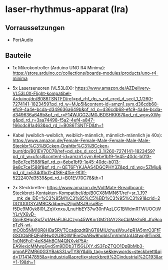 # laser-rhythmus-apparat (lra)

## Vorraussetzungen

- PortAudio

## Bauteile

- 1x Mikrokontroller (Arduino UNO R4 Minima):
https://store.arduino.cc/collections/boards-modules/products/uno-r4-minima

- 5x Lasersensoren (VL53L0X):
https://www.amazon.de/AZDelivery-VL53L0X-Flight-kompatibel-Arduino/dp/B086TSNTFD/ref=pd_rhf_dp_s_pd_crcd_d_sccl_1_1/260-7274141-1823459?pd_rd_w=MJp5l&content-id=amzn1.sym.d36cdb68-efc9-4a4e-bcda-d349636a649b&pf_rd_p=d36cdb68-efc9-4a4e-bcda-d349636a649b&pf_rd_r=F14WJGG2JM0JBDSHKK67&pd_rd_wg=vXWgg&pd_rd_r=3aa74498-f5a2-4ef4-a847-166cdc81a463&pd_rd_i=B086TSNTFD&th=1

- Kabel (weiblich-weiblich, weiblich-männlich, männlich-männlich je 40x):
https://www.amazon.de/Female-Female-Male-Female-Male-Male-Steckbr%C3%BCcken-Drahtbr%C3%BCcken-bunt/dp/B01EV70C78/ref=pd_sbs_d_sccl_3_1/260-7274141-1823459?pd_rd_w=ufcsj&content-id=amzn1.sym.6ebe1bf9-1e45-40dc-b013-9e8c7ce1588f&pf_rd_p=6ebe1bf9-1e45-40dc-b013-9e8c7ce1588f&pf_rd_r=QET6FYKJAAS4DGCPHY3Z&pd_rd_wg=5ZMju&pd_rd_r=534dfbd1-4f86-4f5e-9f3f-5222407d3539&pd_rd_i=B01EV70C78&th=1

- 2x Steckbretter:
https://www.amazon.de/VoltMate-Breadboard-Steckbrett-Kontakten-Kompatibel/dp/B0CX8MMN6T/ref=sr_1_19?__mk_de_DE=%C3%85M%C3%85%C5%BD%C3%95%C3%91&crid=2DG1O0GSYJMBC&dib=eyJ2IjoiMSJ9.isoB5-f5De9M0yk8l0f_ZqVxnxuJLnuHbEY37w30nFAzLCG1BWdmRTWUOCtWYLrVX6vD-GnijEXHgpSpfZp1AHaFIJ6JCzyp45WKnrGM2GAYzSpCblMe2oBLJfu9copTzN-wt-mOOb5NM10R8HBa5RVTCcadpzdtBhGT8MlUchusWxu4pR1A5mrO3FfFGSOObREQFpRHw02UBOIW1EmOoABw9hobIsTmVmhUqU4twpj9Tim8L1n0N6FoT-4eK84hBCN4QNXvkP5A-EA9iexjcMMwgGvdSm9DDb3Tl5GLjXY.dS3FpZTQO1DpBbMb3-qmpAPZMR60G3YBakS3LwTY8jY&dib_tag=se&keywords=steckbrett&qid=1714147855&s=industrial&sprefix=steckbrett%2Cindustrial%2C193&sr=1-19&th=1